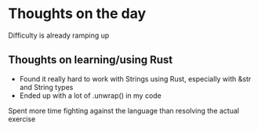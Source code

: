 # Thoughts on the day

Difficulty is already ramping up

## Thoughts on learning/using Rust

* Found it really hard to work with Strings using Rust, especially with &str and String types
* Ended up with a lot of .unwrap()  in my code

Spent more time fighting against the language than resolving the actual exercise
